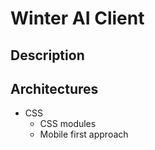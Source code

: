# Winter AI Client

## Description

## Architectures
+ CSS
  + CSS modules
  + Mobile first approach
